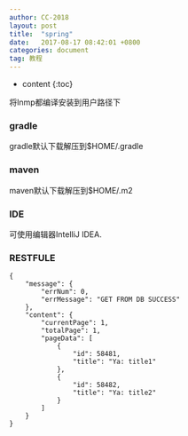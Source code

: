 ```yaml
---
author: CC-2018
layout: post
title:  "spring"
date:   2017-08-17 08:42:01 +0800
categories: document
tag: 教程
---
```


* content
{:toc}

将lnmp都编译安装到用户路径下

### gradle
gradle默认下载解压到$HOME/.gradle


### maven
maven默认下载解压到$HOME/.m2


### IDE

可使用编辑器IntelliJ IDEA.

### RESTFULE
```
{
    "message": {
        "errNum": 0,
        "errMessage": "GET FROM DB SUCCESS"
    },
    "content": {
        "currentPage": 1,
        "totalPage": 1,
        "pageData": [
            {
                "id": 58481,
                "title": "Ya: title1"
            },
            {
                "id": 58482,
                "title": "Ya: title2"
            }
        ]
    }
}
```
